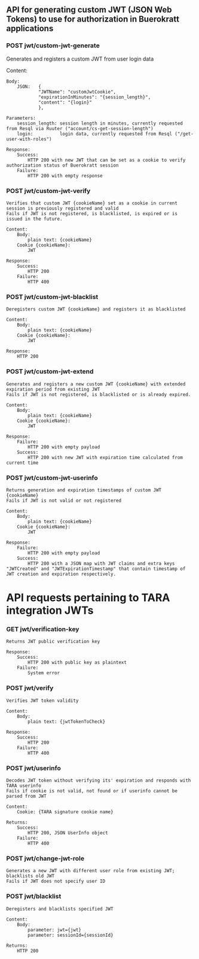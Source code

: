 ## API for generating custom JWT (JSON Web Tokens) to use for authorization in Buerokratt applications

### POST jwt/custom-jwt-generate
Generates and registers a custom JWT from user login data

Content:
   
    Body: 
        JSON:   {
                "JWTName": "customJwtCookie",
                "expirationInMinutes": "{session_length}",
                "content": "{login}"
                },

	Parameters:
		session_length: session length in minutes, currently requested from Resql via Ruuter ("account/cs-get-session-length")
		login:			login data, currently requested from Resql ("/get-user-with-roles")

	Response:
		Success:
			HTTP 200 with new JWT that can be set as a cookie to verify authorization status of Buerokratt session
		Failure:
			HTTP 200 with empty response

### POST jwt/custom-jwt-verify
	Verifies that custom JWT {cookieName} set as a cookie in current session is previously registered and valid
	Fails if JWT is not registered, is blacklisted, is expired or is issued in the future.

	Content:
		Body:
			plain text: {cookieName}
		Cookie {cookieName}:
			JWT

	Response:
		Success:
			HTTP 200 
		Failure:
			HTTP 400

### POST jwt/custom-jwt-blacklist
	Deregisters custom JWT {cookieName} and registers it as blacklisted

	Content:
		Body:
			plain text: {cookieName}
		Cookie {cookieName}:
			JWT

	Response:
		HTTP 200 


### POST jwt/custom-jwt-extend
	Generates and registers a new custom JWT {cookieName} with extended expiration period from existing JWT
	Fails if JWT is not registered, is blacklisted or is already expired.

	Content:
		Body:
			plain text: {cookieName}
		Cookie {cookieName}:
			JWT

	Response:
		Failure: 
			HTTP 200 with empty payload
		Success:
			HTTP 200 with new JWT with expiration time calculated from current time

### POST jwt/custom-jwt-userinfo
	Returns generation and expiration timestamps of custom JWT {cookieName}
	Fails if JWT is not valid or not registered

	Content:
		Body:
			plain text: {cookieName}
		Cookie {cookieName}:
			JWT	

	Response:
		Failure:
			HTTP 200 with empty payload
		Success:
			HTTP 200 with a JSON map with JWT claims and extra keys "JWTCreated" and "JWTExpirationTimestamp" that contain timestamp of JWT creation and expiration respectively.


# API requests pertaining to TARA integration JWTs 

### GET jwt/verification-key
	Returns JWT public verification key

	Response:
		Success: 
			HTTP 200 with public key as plaintext
		Failure:
			System error

### POST jwt/verify
	Verifies JWT token validity

	Content:
		Body:
			plain text: {jwtTokenToCheck}

	Response:
		Success:
			HTTP 200
		Failure:
			HTTP 400

### POST jwt/userinfo
	Decodes JWT token without verifying its' expiration and responds with TARA userinfo
	Fails if cookie is not valid, not found or if userinfo cannot be parsed from JWT

	Content:
		Cookie: {TARA signature cookie name}

	Returns:
		Success:
			HTTP 200, JSON UserInfo object
		Failure:
			HTTP 400

### POST jwt/change-jwt-role
	Generates a new JWT with different user role from existing JWT; blacklists old JWT
	Fails if JWT does not specify user ID 


### POST jwt/blacklist
	Deregisters and blacklists specified JWT

	Content:
		Body:
			parameter: jwt={jwt}
			parameter: sessionId={sessionId}

	Returns:
		HTTP 200
